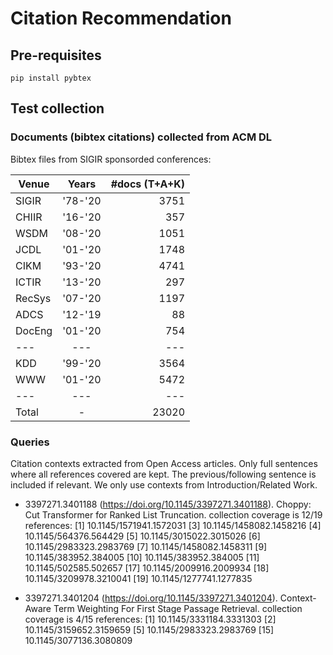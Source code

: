 # Citation Recommendation

## Pre-requisites

```
pip install pybtex
```

## Test collection

### Documents (bibtex citations) collected from ACM DL

Bibtex files from SIGIR sponsorded conferences:

| Venue        | Years   | #docs (T+A+K) |
| ------------ |:-------:| -------------:|
| SIGIR        | '78-'20 |          3751 |
| CHIIR        | '16-'20 |           357 |
| WSDM         | '08-'20 |          1051 |
| JCDL         | '01-'20 |          1748 |
| CIKM         | '93-'20 |          4741 |
| ICTIR        | '13-'20 |           297 |
| RecSys       | '07-'20 |          1197 |
| ADCS         | '12-'19 |            88 |
| DocEng       | '01-'20 |           754 |
| ---          | ---     |           --- |
| KDD          | '99-'20 |          3564 |
| WWW          | '01-'20 |          5472 |
| ---          | ---     |           --- |
| Total        | -       |         23020 |

### Queries

Citation contexts extracted from Open Access articles. Only full sentences
where all references covered are kept. The previous/following sentence is
included if relevant. We only use contexts from Introduction/Related Work.

  - 3397271.3401188 (https://doi.org/10.1145/3397271.3401188).
    Choppy: Cut Transformer for Ranked List Truncation.
    collection coverage is 12/19 references:
    [1] 10.1145/1571941.1572031
    [3] 10.1145/1458082.1458216
    [4] 10.1145/564376.564429
    [5] 10.1145/3015022.3015026
    [6] 10.1145/2983323.2983769
    [7] 10.1145/1458082.1458311
    [9] 10.1145/383952.384005
    [10] 10.1145/383952.384005
    [11] 10.1145/502585.502657
    [17] 10.1145/2009916.2009934
    [18] 10.1145/3209978.3210041
    [19] 10.1145/1277741.1277835

  - 3397271.3401204 (https://doi.org/10.1145/3397271.3401204).
    Context-Aware Term Weighting For First Stage Passage Retrieval.
    collection coverage is 4/15 references:
    [1] 10.1145/3331184.3331303
    [2] 10.1145/3159652.3159659
    [5] 10.1145/2983323.2983769
    [15] 10.1145/3077136.3080809




 

